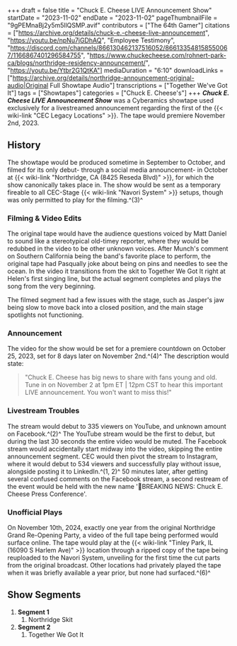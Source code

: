 +++
draft = false
title = "Chuck E. Cheese LIVE Announcement Show"
startDate = "2023-11-02"
endDate = "2023-11-02"
pageThumbnailFile = "9gPEMnaBj2y5m5llQSMP.avif"
contributors = ["The 64th Gamer"]
citations = ["https://archive.org/details/chuck-e.-cheese-live-announcement", "https://youtu.be/npNu7jGDhAQ", "Employee Testimony", "https://discord.com/channels/866130462137516052/866133548158550067/1166867401296584755", "https://www.chuckecheese.com/rohnert-park-ca/blogs/northridge-residency-announcement/", "https://youtu.be/Ytbr2G1QtKA"]
mediaDuration = "6:10"
downloadLinks = ["https://archive.org/details/northridge-announcement-original-audio|Original Full Showtape Audio"]
transcriptions = ["Together We've Got It"]
tags = ["Showtapes"]
categories = ["Chuck E. Cheese's"]
+++
***Chuck E. Cheese LIVE Announcement Show*** was a Cyberamics showtape used exclusively for a livestreamed announcement regarding the first of the {{< wiki-link "CEC Legacy Locations" >}}. The tape would premiere November 2nd, 2023.

## History

The showtape would be produced sometime in September to October, and filmed for its only debut- through a social media announcement- in October at {{< wiki-link "Northridge, CA (8425 Reseda Blvd)" >}}, for which the show canonically takes place in.
The show would be sent as a temporary fireable to all CEC-Stage {{< wiki-link "Navori System" >}} setups, though was only permitted to play for the filming.^(3)^

### Filming & Video Edits

The original tape would have the audience questions voiced by Matt Daniel to sound like a stereotypical old-timey reporter, where they would be redubbed in the video to be other unknown voices. After Munch's comment on Southern California being the band's favorite place to perform, the original tape had Pasqually joke about being on pins and needles to see the ocean. In the video it transitions from the skit to Together We Got It right at Helen's first singing line, but the actual segment completes and plays the song from the very beginning.

The filmed segment had a few issues with the stage, such as Jasper's jaw being slow to move back into a closed position, and the main stage spotlights not functioning.

### Announcement

The video for the show would be set for a premiere countdown on October 25, 2023, set for 8 days later on November 2nd.^(4)^ The description would state:

> "Chuck E. Cheese has big news to share with fans young and old. Tune in on November 2 at 1pm ET | 12pm CST to hear this important LIVE announcement. You won't want to miss this!"

### Livestream Troubles

The stream would debut to 335 viewers on YouTube, and unknown amount on Facebook.^(2)^ The YouTube stream would be the first to debut, but during the last 30 seconds the entire video would be muted. The Facebook stream would accidentally start midway into the video, skipping the entire announcement segment.
CEC would then pivot the stream to Instagram, where it would debut to 534 viewers and successfully play without issue, alongside posting it to LinkedIn.^(1, 2)^ 50 minutes later, after getting several confused comments on the Facebook stream, a second restream of the event would be held with the new name '🚨BREAKING NEWS: Chuck E. Cheese Press Conference'.

### Unofficial Plays

On November 10th, 2024, exactly one year from the original Northridge Grand Re-Opening Party, a video of the full tape being performed would surface online. The tape would play at the {{< wiki-link "Tinley Park, IL (16090 S Harlem Ave)" >}} location through a ripped copy of the tape being reuploaded to the Navori System, unveiling for the first time the cut parts from the original broadcast. Other locations had privately played the tape when it was briefly available a year prior, but none had surfaced.^(6)^

## Show Segments

1.  **Segment 1**
    1.  Northridge Skit
2.  **Segment 2**
    1.  Together We Got It
